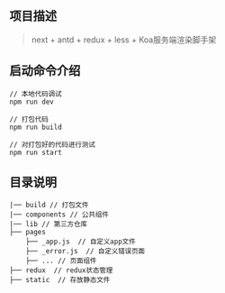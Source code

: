 ## 项目描述
> next + antd + redux + less + Koa服务端渲染脚手架

## 启动命令介绍
```
// 本地代码调试
npm run dev

// 打包代码
npm run build

// 对打包好的代码进行测试
npm run start
```
## 目录说明
```
|── build // 打包文件
|── components // 公共组件
|── lib // 第三方仓库
├── pages
    ├── _app.js  // 自定义app文件
    ├── _error.js  // 自定义错误页面
    ├── ... // 页面组件
├── redux  // redux状态管理
├── static  // 存放静态文件
```

